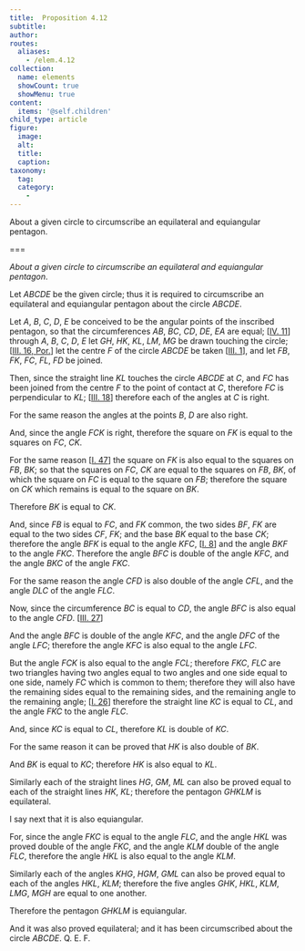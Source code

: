 ```yaml
---
title:  Proposition 4.12
subtitle: 
author:
routes:
  aliases:
    - /elem.4.12
collection:
  name: elements
  showCount: true
  showMenu: true
content:
  items: '@self.children'
child_type: article
figure:
  image:
  alt:
  title:
  caption:
taxonomy:
  tag:
  category:
    - 
---
```


<p><emph>About a given circle to circumscribe an equilateral and equiangular pentagon</emph>. </p>

===

<p><em>About a given circle to circumscribe an equilateral and equiangular pentagon</em>. </p>

<p>Let <em>ABCDE</em> be the given circle; thus it is required to circumscribe an equilateral and equiangular pentagon about the circle <em>ABCDE</em>. </p>

<p>Let <em>A</em>, <em>B</em>, <em>C</em>, <em>D</em>, <em>E</em> be conceived to be the angular points of the inscribed pentagon, so that the circumferences <em>AB</em>, <em>BC</em>, <em>CD</em>, <em>DE</em>, <em>EA</em> are equal; [<a href="/elem.4.11">IV. 11</a>]  through <em>A</em>, <em>B</em>, <em>C</em>, <em>D</em>, <em>E</em> let <em>GH</em>, <em>HK</em>, <em>KL</em>, <em>LM</em>, <em>MG</em> be drawn touching the circle; [<a href="/elem.3.16.p.1">III. 16, Por.</a>] let the centre <em>F</em> of the circle <em>ABCDE</em> be taken [<a href="/elem.3.1">III. 1</a>], and let <em>FB</em>, <em>FK</em>, <em>FC</em>, <em>FL</em>, <em>FD</em> be joined. </p>

<p>Then, since the straight line <em>KL</em> touches the circle <em>ABCDE</em> at <em>C</em>, and <em>FC</em> has been joined from the centre <em>F</em> to the point of contact at <em>C</em>, <span class="center">therefore <em>FC</em> is perpendicular to <em>KL</em>; [<a href="/elem.3.18">III. 18</a>] therefore each of the angles at <em>C</em> is right.</span>
      </p>

<p>For the same reason <span class="center">the angles at the points <em>B</em>, <em>D</em> are also right.</span>
       <pb n="103"/></p>

<p>And, since the angle <em>FCK</em> is right, therefore the square on <em>FK</em> is equal to the squares on <em>FC</em>, <em>CK</em>. </p>

<p>For the same reason [<a href="/elem.1.47">I. 47</a>] <span class="center">the square on <em>FK</em> is also equal to the squares on <em>FB</em>, <em>BK</em>; so that the squares on <em>FC</em>, <em>CK</em> are equal to the squares on <em>FB</em>, <em>BK</em>, of which the square on <em>FC</em> is equal to the square on <em>FB</em>;</span> therefore the square on <em>CK</em> which remains is equal to the square on <em>BK</em>. </p>

<p>Therefore <em>BK</em> is equal to <em>CK</em>. </p>

<p>And, since <em>FB</em> is equal to <em>FC</em>, and <em>FK</em> common, <span class="center">the two sides <em>BF</em>, <em>FK</em> are equal to the two sides <em>CF</em>, <em>FK</em>; and the base <em>BK</em> equal to the base <em>CK</em>; therefore the angle <em>BFK</em> is equal to the angle <em>KFC</em>, [<a href="/elem.1.8">I. 8</a>] and the angle <em>BKF</em> to the angle <em>FKC</em>.</span> Therefore the angle <em>BFC</em> is double of the angle <em>KFC</em>, <span class="center">and the angle <em>BKC</em> of the angle <em>FKC</em>.</span>
      </p>

<p>For the same reason <span class="center">the angle <em>CFD</em> is also double of the angle <em>CFL</em>, and the angle <em>DLC</em> of the angle <em>FLC</em>.</span>
      </p>

<p>Now, since the circumference <em>BC</em> is equal to <em>CD</em>, the angle <em>BFC</em> is also equal to the angle <em>CFD</em>. [<a href="/elem.3.27">III. 27</a>] </p>

<p>And the angle <em>BFC</em> is double of the angle <em>KFC</em>, and the angle <em>DFC</em> of the angle <em>LFC</em>; <span class="center">therefore the angle <em>KFC</em> is also equal to the angle <em>LFC</em>.</span>
      </p>

<p>But the angle <em>FCK</em> is also equal to the angle <em>FCL</em>; therefore <em>FKC</em>, <em>FLC</em> are two triangles having two angles equal to two angles and one side equal to one side, namely <em>FC</em> which is common to them; therefore they will also have the remaining sides equal to the remaining sides, and the remaining angle to the remaining angle; [<a href="/elem.1.26">I. 26</a>] <span class="center">therefore the straight line <em>KC</em> is equal to <em>CL</em>, and the angle <em>FKC</em> to the angle <em>FLC</em>.</span>
      </p>

<p>And, since <em>KC</em> is equal to <em>CL</em>, therefore <em>KL</em> is double of <em>KC</em>. <pb n="104"/></p>

<p>For the same reason it can be proved that <span class="center"><em>HK</em> is also double of <em>BK</em>.</span>
      </p>

<p>And <em>BK</em> is equal to <em>KC</em>; <span class="center">therefore <em>HK</em> is also equal to <em>KL</em>.</span>
      </p>

<p>Similarly each of the straight lines <em>HG</em>, <em>GM</em>, <em>ML</em> can also be proved equal to each of the straight lines <em>HK</em>, <em>KL</em>; <span class="center">therefore the pentagon <em>GHKLM</em> is equilateral.</span>
      </p>

<p>I say next that it is also equiangular. </p>

<p>For, since the angle <em>FKC</em> is equal to the angle <em>FLC</em>, and the angle <em>HKL</em> was proved double of the angle <em>FKC</em>, <span class="center">and the angle <em>KLM</em> double of the angle <em>FLC</em>, therefore the angle <em>HKL</em> is also equal to the angle <em>KLM</em>.</span>
      </p>

<p>Similarly each of the angles <em>KHG</em>, <em>HGM</em>, <em>GML</em> can also be proved equal to each of the angles <em>HKL</em>, <em>KLM</em>; therefore the five angles <em>GHK</em>, <em>HKL</em>, <em>KLM</em>, <em>LMG</em>, <em>MGH</em> are equal to one another. </p>

<p>Therefore the pentagon <em>GHKLM</em> is equiangular. </p>

<p>And it was also proved equilateral; and it has been circumscribed about the circle <em>ABCDE</em>. Q. E. F.</p>
